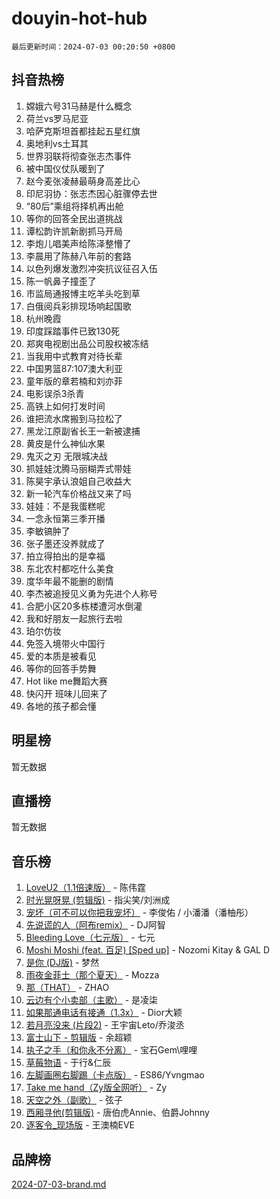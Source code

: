 # douyin-hot-hub

`最后更新时间：2024-07-03 00:20:50 +0800`

## 抖音热榜

1. 嫦娥六号31马赫是什么概念
1. 荷兰vs罗马尼亚
1. 哈萨克斯坦首都挂起五星红旗
1. 奥地利vs土耳其
1. 世界羽联将彻查张志杰事件
1. 被中国仪仗队暖到了
1. 赵今麦张凌赫最萌身高差比心
1. 印尼羽协：张志杰因心脏骤停去世
1. “80后”乘组将择机再出舱
1. 等你的回答全民出道挑战
1. 谭松韵许凯新剧抓马开局
1. 李炮儿唱美声给陈泽整懵了
1. 李晨用了陈赫八年前的套路
1. 以色列爆发激烈冲突抗议征召入伍
1. 陈一帆鼻子撞歪了
1. 市监局通报博主吃羊头吃到草
1. 白俄阅兵彩排现场响起国歌
1. 杭州晚霞
1. 印度踩踏事件已致130死
1. 郑爽电视剧出品公司股权被冻结
1. 当我用中式教育对待长辈
1. 中国男篮87:107澳大利亚
1. 童年版的章若楠和刘亦菲
1. 电影误杀3杀青
1. 高铁上如何打发时间
1. 谁把流水席搬到马拉松了
1. 黑龙江原副省长王一新被逮捕
1. 黄皮是什么神仙水果
1. 鬼灭之刃 无限城决战
1. 抓娃娃沈腾马丽糊弄式带娃
1. 陈昊宇承认浪姐自己收益大
1. 新一轮汽车价格战又来了吗
1. 娃娃：不是我蛋糕呢
1. 一念永恒第三季开播
1. 李敏镐肿了
1. 张子墨还没养就成了
1. 拍立得拍出的是幸福
1. 东北农村都吃什么美食
1. 度华年最不能删的剧情
1. 李杰被追授见义勇为先进个人称号
1. 合肥小区20多栋楼遭河水倒灌
1. 我和好朋友一起旅行去啦
1. 珀尔仿妆
1. 免签入境带火中国行
1. 爱的本质是被看见
1. 等你的回答手势舞
1. Hot like me舞蹈大赛
1. 快闪开 班味儿回来了
1. 各地的孩子都会懂

## 明星榜

暂无数据

## 直播榜

暂无数据

## 音乐榜

1. [LoveU2（1.1倍速版）](https://sf5-hl-cdn-tos.douyinstatic.com/obj/tos-cn-ve-2774/oQMeDffLaEmgMwgCOEMAFCI6INzoFPgWdD0rsa) - 陈伟霆
1. [时光晃呀晃 (剪辑版)](https://sf3-cdn-tos.douyinstatic.com/obj/tos-cn-ve-2774/o8ACeQem3gwI1x3GIYGAfKG0LJebKFRJDwRwyW) - 指尖笑/刘洲成
1. [宠坏（可不可以你把我宠坏）](https://sf3-cdn-tos.douyinstatic.com/obj/tos-cn-ve-2774/ocWI8ft2gd0rAfXKzvKGeMQM6fVLTLfA8UJzwl) - 李俊佑 / 小潘潘（潘柚彤）
1. [先说谎的人（阿布remix）](https://sf3-cdn-tos.douyinstatic.com/obj/tos-cn-ve-2774/owQtOFmAzBgxBKDOYfeCTQTgE9cDORrOQqmCZy) - DJ阿智
1. [Bleeding Love（七元版）](https://sf5-hl-cdn-tos.douyinstatic.com/obj/tos-cn-ve-2774/oEgC9eZFHQ1MfSRnrfkzFp8AayDWqAQMABBgUs) - 七元
1. [Moshi Moshi (feat. 百足) [Sped up]](https://sf5-hl-cdn-tos.douyinstatic.com/obj/tos-cn-ve-2774/ocCPFQcXJLeroaIdQLIGAoeeYM3OAUYGDguHXz) - Nozomi Kitay & GAL D
1. [是你 (DJ版)](https://sf6-cdn-tos.douyinstatic.com/obj/tos-cn-ve-2774/1ec766e572b34c42853ce6315d426850) - 梦然
1. [雨夜金菲士（那个夏天）](https://sf5-hl-cdn-tos.douyinstatic.com/obj/tos-cn-ve-2774/osPmPLDWQBBE2Z6bftCgYwkFaF4pEYEneXaZQs) - Mozza
1. [那（THAT）](https://sf5-hl-cdn-tos.douyinstatic.com/obj/tos-cn-ve-2774/oIIWGeBZCnlGx9tl0gFlCfwlQbj7QWAD8HYAGg) - ZHAO
1. [云边有个小卖部（主歌）](https://sf5-hl-cdn-tos.douyinstatic.com/obj/tos-cn-ve-2774/okvgzOZylLA4WYUHkAhpy5DrCiqAmBjiMIkJp) - 是凌柒
1. [如果那通电话有接通（1.3x）](https://sf5-hl-cdn-tos.douyinstatic.com/obj/tos-cn-ve-2774/ocJeJKhUhAJG8EYZiEFfGFAPkD3beMQ5mwDv1e) - Dior大颖
1. [若月亮没来 (片段2)](https://sf5-hl-cdn-tos.douyinstatic.com/obj/tos-cn-ve-2774/ocQavLLjkCOeDxGyYeIMGgNAIwJ0QXE1Ve3Fzv) - 王宇宙Leto/乔浚丞
1. [富士山下 - 剪辑版](https://sf3-cdn-tos.douyinstatic.com/obj/tos-cn-ve-2774/o4QGmeUZhQXvtC5BDkogeQni8WbdCBUJEYI12v) - 余超颖
1. [执子之手（和你永不分离）](https://sf5-hl-cdn-tos.douyinstatic.com/obj/tos-cn-ve-2774/oU4mUWISThYfqtA61VOl8PAQGeK2LGGQfFCZfY) - 宝石Gem\哩哩
1. [草莓物语](https://sf3-cdn-tos.douyinstatic.com/obj/tos-cn-ve-2774/okynhJ7jEAIIZBfsLgYMEI8QC3WbQNN66RKzhT) - 于行&仁辰
1. [左脚画圈右脚踢（卡点版）](https://sf3-cdn-tos.douyinstatic.com/obj/tos-cn-ve-2774/oAoAIr8BJv8B7W4CEBMsaSfDWrAiF4izwIDMJg) - ES86/Yvngmao
1. [Take me hand（Zy版全网听）](https://sf5-hl-cdn-tos.douyinstatic.com/obj/tos-cn-ve-2774/owyUoUuVpA1I7BiszAYMSqbGseWQw8P7Ea2BiR) - Zy
1. [天空之外（副歌）](https://sf5-hl-cdn-tos.douyinstatic.com/obj/tos-cn-ve-2774/oAYn0BTp8jS8iSyZSHMUWAikyvAWI1c7aiJTr) - 弦子
1. [西厢寻他(剪辑版)](https://sf3-cdn-tos.douyinstatic.com/obj/tos-cn-ve-2774/oUsAVfAQKlRNxEv5qxvIB8o5qmIWUcXbzJKJhw) - 唐伯虎Annie、伯爵Johnny
1. [逐客令_现场版](https://sf5-hl-cdn-tos.douyinstatic.com/obj/tos-cn-ve-2774/okjvqFftEMAIgLPvI8f4MT5CZVyxmDQdBOwjBv) - 王澳楠EVE

## 品牌榜

[2024-07-03-brand.md](2024-07-03-brand.md)
